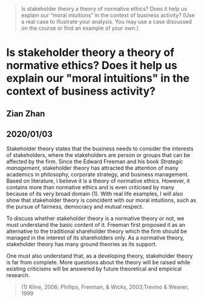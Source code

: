 
> Is stakeholder theory a theory of normative ethics? Does it help us explain our “moral intuitions” in the context of business activity? (Use a real case to illustrate your analysis. You may use a case discussed on the course or find an example of your own.)

# Is stakeholder theory a theory of normative ethics? Does it help us explain our "moral intuitions" in the context of business activity?

## Zian Zhan
## 2020/01/03

Stakeholder theory states that the business needs to consider the interests of stakeholders, where the stakeholders are person or groups that can be affected by the firm. Since the Edward Freeman and his book *Strategic management*, stakeholder theory has attracted the attention of many academics in philosophy, corporate strategy, and business management. Based on literature, I believe it is a theory of normative ethics. However, it contains more than normative ethics and is even criticised by many because of its very broad domain (1). With real life examples, I will also show that stakeholder theory is coincident with our moral intuitions, such as the pursue of fairness, democracy and mutual respect.  

To discuss whether stakeholder theory is a normative theory or not, we must understand the basic content of it. Freeman first proposed it as an alternative to the traditional shareholder theory which the firm should be managed in the interest of its shareholders only. 
As a normative theory, stakeholder theory has many ground theories as its support. 

One must also understand that, as a developing theory, stakeholder theory is far from complete. More questions about the theory will be raised while existing criticisms will be answered by future theoretical and empirical research. 






> (1) Kline, 2006; Phillips, Freeman, & Wicks, 2003;Trevino & Weaver, 1999
<!--stackedit_data:
eyJoaXN0b3J5IjpbODQ5OTk0ODg1LC04Njk1MjEwMzVdfQ==
-->